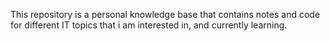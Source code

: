 This repository is a personal knowledge base that contains notes and code for
different IT topics that i am interested in, and currently learning.
